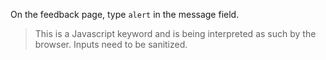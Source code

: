 On the feedback page, type `alert` in the message field.

>This is a Javascript keyword and is being interpreted as such by the browser. Inputs need to be sanitized.